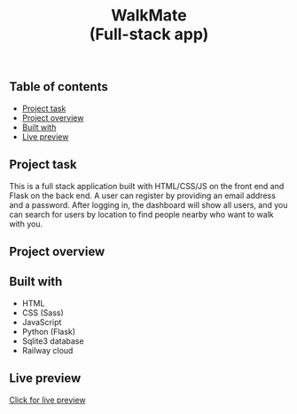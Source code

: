 <h1 align="center">
  WalkMate<br>
  (Full-stack app)
</h1>
<br>


## Table of contents
- [Project task](#project-task)
- [Project overview](#project-overview)
- [Built with](#built-with)
- [Live preview](#live-preview)


## Project task
This is a full stack application built with HTML/CSS/JS on the front end and Flask on the back end. A user can register by providing an email address and a password. 
After logging in, the dashboard will show all users, and you can search for users by location to find people nearby who want to walk with you.

## Project overview


## Built with
- HTML
- CSS (Sass)
- JavaScript
- Python (Flask)
- Sqlite3 database
- Railway cloud
 
## Live preview
[Click for live preview](https://walkmate.up.railway.app/)
